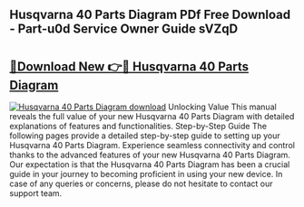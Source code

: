 ## Husqvarna 40 Parts Diagram PDf Free Download - Part-u0d Service Owner Guide sVZqD

# <h2><a href="http://dfkg0jl.blite.top/?on=Husqvarna+40+Parts+Diagram">🔗Download New 👉🔴 Husqvarna 40 Parts Diagram</a></h2>

[![Husqvarna 40 Parts Diagram download](https://i.imgur.com/lujVjoI.png)](http://dfkg0jl.blite.top/?on=Husqvarna+40+Parts+Diagram)
Unlocking Value This manual reveals the full value of your new Husqvarna 40 Parts Diagram with detailed explanations of features and functionalities. Step-by-Step Guide The following pages provide a detailed step-by-step guide to setting up your Husqvarna 40 Parts Diagram. Experience seamless connectivity and control thanks to the advanced features of your new Husqvarna 40 Parts Diagram. Our expectation is that the Husqvarna 40 Parts Diagram has been a crucial guide in your journey to becoming proficient in using your new device. In case of any queries or concerns, please do not hesitate to contact our support team.

